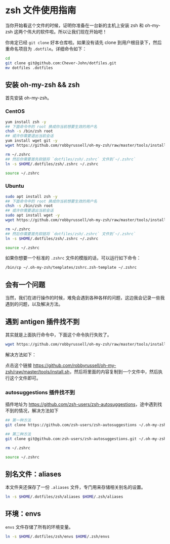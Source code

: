 # zsh 文件使用指南

当你开始看这个文件的时候，证明你准备在一台新的主机上安装 zsh 和 oh-my-zsh 这两个伟大的软件啦。所以让我们现在开始吧！

你肯定已经 `git clone` 好本仓库啦。如果没有请先 clone 到用户根目录下，然后重命名项目为 `.dotfile`。详细命令如下：

```bash
cd
git clone git@github.com:Chever-John/dotfiles.git
mv dotfiles .dotfiles
```

## 安装 oh-my-zsh && zsh

首先安装 oh-my-zsh。

### CentOS

```bash
yum install zsh -y
## 下面命令中的 root 换成你当前想要生效的用户名
chsh -s /bin/zsh root
## 或许你需要退出当前会话
yum install wget git -y
wget https://github.com/robbyrussell/oh-my-zsh/raw/master/tools/install.sh -O - | zsh

rm ~/.zshrc
## 然后你需要首先软链将 `dotfiles/zsh/.zshrc` 文件到`~/.zshrc`
ln -s $HOME/.dotfiles/zsh/.zshrc ~/.zshrc

source ~/.zshrc
```

### Ubuntu

```bash
sudo apt install zsh -y
## 下面命令中的 root 换成你当前想要生效的用户名
chsh -s /bin/zsh root
## 或许你需要退出当前会话
sudo apt install wget -y
wget https://github.com/robbyrussell/oh-my-zsh/raw/master/tools/install.sh -O - | zsh

rm ~/.zshrc
## 然后你需要首先软链将 `dotfiles/zsh/.zshrc` 文件到`~/.zshrc`
ln -s $HOME/.dotfiles/zsh/.zshrc ~/.zshrc

source ~/.zshrc
```

如果你想要一个标准的 `.zshrc` 文件的模版的话，可以运行如下命令：

```bash
/bin/cp ~/.oh-my-zsh/templates/zshrc.zsh-template ~/.zshrc
```

## 会有一个问题

当然，我们在进行操作的时候，难免会遇到各种各样的问题，这边我会记录一些我遇到的问题，以及解决方法。

## 遇到 antigen 插件找不到

其实就是上面执行命令中，下面这个命令执行失败了。

```bash
wget https://github.com/robbyrussell/oh-my-zsh/raw/master/tools/install.sh -O - | zsh
```

解决方法如下：

点击这个链接 <https://github.com/robbyrussell/oh-my-zsh/raw/master/tools/install.sh>，然后将里面的内容复制到一个文件中，然后执行这个文件即可。

### autosuggestions 插件找不到

插件地址为 <https://github.com/zsh-users/zsh-autosuggestions>，途中遇到找不到的情况，解决方法如下

```bash
## 第一种方法
git clone https://github.com/zsh-users/zsh-autosuggestions ~/.oh-my-zsh/custom/plugins/zsh-autosuggestions

## 第二种方法
git clone git@github.com:zsh-users/zsh-autosuggestions.git ~/.oh-my-zsh/custom/plugins/zsh-autosuggestions

rm ~/.zshrc

source ~/.zshrc
```

## 别名文件：aliases

本文件夹还保存了一份 `.aliases` 文件，专门用来存储相关别名的设置。

```sh
ln -s $HOME/.dotfiles/zsh/aliases $HOME/.zsh/aliases
```

## 环境：envs

`envs` 文件存储了所有的环境变量。

```sh
ln -s $HOME/.dotfiles/zsh/envs $HOME/.zsh/envs
```
